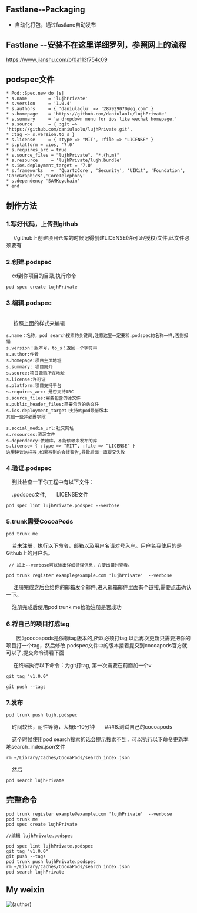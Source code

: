 ## Fastlane--Packaging
* 自动化打包，通过fastlane自动发布

## Fastlane --安装不在这里详细罗列，参照网上的流程
https://www.jianshu.com/p/0a113f754c09

## podspec文件
```objc
* Pod::Spec.new do |s|
* s.name        = 'lujhPrivate'
* s.version     = '1.0.4'
* s.authors     = { 'daniulaolu' => '287929070@qq.com' }
* s.homepage    = 'https://github.com/daniulaolu/lujhPrivate'
* s.summary     = 'a dropdown menu for ios like wechat homepage.'
* s.source      = { :git => 'https://github.com/daniulaolu/lujhPrivate.git',
* :tag => s.version.to_s }
* s.license     = { :type => "MIT", :file => "LICENSE" }
* s.platform = :ios, '7.0'
* s.requires_arc = true
* s.source_files = "lujhPrivate", "*.{h,m}"
* s.resource     = 'lujhPrivate/lujh.bundle'
* s.ios.deployment_target = '7.0'
* s.frameworks   =  'QuartzCore', 'Security', 'UIKit', 'Foundation', 'CoreGraphics','CoreTelephony'
* s.dependency 'SAMKeychain'
* end
```
## 制作方法

### 1.写好代码，上传到github

      //github上创建项目仓库的时候记得创建LICENSE(许可证/授权)文件,此文件必须要有
      
### 2.创建.podspec

      cd到你项目的目录,执行命令
      
```objc       
pod spec create lujhPrivate
```

### 3.编辑.podspec
      
      按照上面的样式来编辑
      
```objc       
s.name：名称，pod search搜索的关键词,注意这里一定要和.podspec的名称一样,否则报错
s.version：版本号，to_s：返回一个字符串
s.author:作者
s.homepage:项目主页地址
s.summary: 项目简介
s.source:项目源码所在地址
s.license:许可证
s.platform:项目支持平台
s.requires_arc: 是否支持ARC
s.source_files:需要包含的源文件
s.public_header_files:需要包含的头文件
s.ios.deployment_target:支持的pod最低版本
其他一些非必要字段

s.social_media_url:社交网址
s.resources:资源文件
s.dependency:依赖库，不能依赖未发布的库
s.license= { :type => “MIT”, :file => “LICENSE” }
这里建议这样写,如果写别的会报警告,导致后面一直提交失败
```

### 4.验证.podspec

      到此检查一下你工程中有以下文件：
      
      .podspec文件,
  
      LICENSE文件

```objc
pod spec lint lujhPrivate.podspec --verbose
```

### 5.trunk需要CocoaPods 

```objc 
pod trunk me
```
      若未注册，执行以下命令，邮箱以及用户名请对号入座。用户名我使用的是Github上的用户名。
 
```objc
 // 加上--verbose可以输出详细错误信息，方便出错时查看。
      
pod trunk register example@example.com 'lujhPrivate'  --verbose
```

      注册完成之后会给你的邮箱发个邮件,进入邮箱邮件里面有个链接,需要点击确认一下。
      
      注册完成后使用pod trunk me检验注册是否成功
      
 ### 6.将自己的项目打成tag
   
      因为cocoapods是依赖tag版本的,所以必须打tag,以后再次更新只需要把你的项目打一个tag，然后修改.podspec文件中的版本接着提交到cocoapods官方就可以了,提交命令请看下面
    
      在终端执行以下命令：为git打tag, 第一次需要在前面加一个v
      
```objc 
git tag "v1.0.0" 
      
git push --tags
```
### 7.发布

```objc 
pod trunk push lujh.podspec
```
      时间较长，耐性等待，大概5-10分钟
      
###8.测试自己的cocoapods

     这个时候使用pod search搜索的话会提示搜索不到，可以执行以下命令更新本地search_index.json文件
  
```objc 
rm ~/Library/Caches/CocoaPods/search_index.json
```
     然后
     
```objc 
pod search lujhPrivate
```

## 完整命令

```objc 
pod trunk register example@example.com 'lujhPrivate'  --verbose
pod trunk me
pod spec create lujhPrivate
 
//编辑 lujhPrivate.podspec
 
pod spec lint lujhPrivate.podspec
git tag "v1.0.0"
git push --tags
pod trunk push lujhPrivate.podspec 
rm ~/Library/Caches/CocoaPods/search_index.json
pod search lujhPrivate
```

## My weixin
![(author)](https://github.com/daniulaolu/PushParameterWithDict-/blob/master/xiaolu.jpg)
